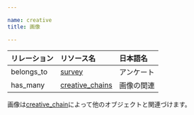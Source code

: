 ```yaml
---

name: creative
title: 画像

---
```


|リレーション|リソース名|日本語名|
|:---|:---|:---|
|belongs_to|[survey](#survey)|アンケート|
|has_many|[creative_chains](#creative_chain)|画像の関連|

画像は[creative_chain](#creative_chain)によって他のオブジェクトと関連づけます。